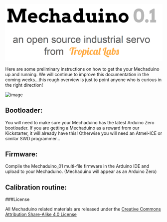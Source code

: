 ![image](images/header.png)

Here are some preliminary instructions on how to get the your Mechaduino up and running.  We will continue to improve this documentation in the coming weeks...this rough overview is just to point anyone who is curious in the right direction!

![image](images/example1.gif)

## Bootloader:
You will need to make sure your Mechaduino has the latest Arduino Zero bootloader.  If you are getting a Mechaduino as a reward from our Kickstarter, it will already have this! Otherwise you will need an Atmel-ICE or similar SWD programmer...

## Firmware:

Compile the Mechaduino_01 multi-file firmware in the Arduino IDE and upload to your Mechaduino.  (Mechaduino will appear as an Arduino Zero)


## Calibration routine:

###License

All Mechaduino related materials are released under the
[Creative Commons Attribution Share-Alike 4.0 License](https://creativecommons.org/licenses/by-sa/4.0/)
